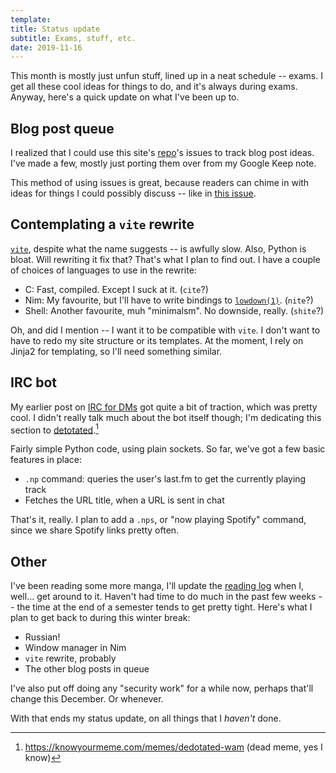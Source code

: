 ```yaml
---
template:
title: Status update
subtitle: Exams, stuff, etc.
date: 2019-11-16
---
```


This month is mostly just unfun stuff, lined up in a neat schedule --
exams. I get all these cool ideas for things to do, and it's always
during exams. Anyway, here's a quick update on what I've been up to.

## Blog post queue

I realized that I could use this site's
[repo](https://github.com/icyphox/site)'s issues to track blog post ideas.
I've made a few, mostly just porting them over from my Google Keep note.

This method of using issues is great, because readers can chime in with
ideas for things I could possibly discuss -- like in [this
issue](https://github.com/icyphox/site/issues/10).

## Contemplating a `vite` rewrite

[`vite`](https://github.com/icyphox/vite), despite what the name suggests
-- is awfully slow. Also, Python is bloat.
Will rewriting it fix that? That's what I plan to find out. I have
a couple of choices of languages to use in the rewrite:

- C: Fast, compiled. Except I suck at it. (`cite`?)
- Nim: My favourite, but I'll have to write bindings to [`lowdown(1)`](https://github.com/kristapsdz/lowdown). (`nite`?)
- Shell: Another favourite, muh "minimalsm". No downside, really.
  (`shite`?)

Oh, and did I mention -- I want it to be compatible with `vite`.
I don't want to have to redo my site structure or its templates. At the
moment, I rely on Jinja2 for templating, so I'll need something similar.

## IRC bot

My earlier post on [IRC for DMs](/blog/irc-for-dms) got quite a bit of
traction, which was pretty cool. I didn't really talk much about the bot
itself though; I'm dedicating this section to
[detotated](https://github.com/icyphox/detotated).[^1]

Fairly simple Python code, using plain sockets. So far, we've got a few
basic features in place:

- `.np` command: queries the user's last.fm to get the currently playing
track
- Fetches the URL title, when a URL is sent in chat

That's it, really. I plan to add a `.nps`, or "now playing Spotify"
command, since we share Spotify links pretty often.

## Other

I've been reading some more manga, I'll update the [reading
log](/reading) when I, well... get around to it. Haven't had time to do
much in the past few weeks -- the time at the end of a semester tends to
get pretty tight. Here's what I plan to get back to during this winter break:

- Russian!
- Window manager in Nim
- `vite` rewrite, probably
- The other blog posts in queue

I've also put off doing any "security work" for a while now, perhaps
that'll change this December. Or whenever.

With that ends my status update, on all things that I _haven't_ done.

[^1]: https://knowyourmeme.com/memes/dedotated-wam (dead meme, yes I know)
